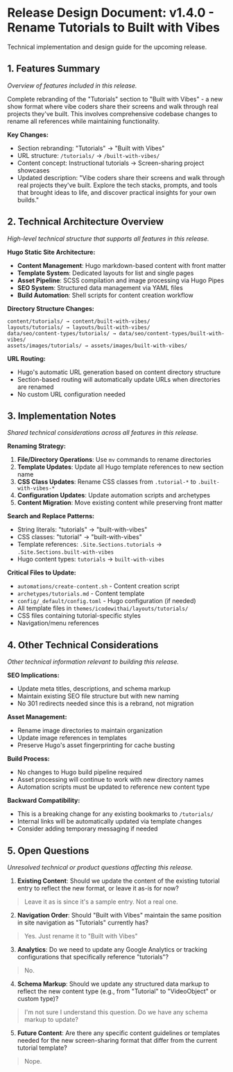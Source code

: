 # Release Design Document: v1.4.0 - Rename Tutorials to Built with Vibes
Technical implementation and design guide for the upcoming release.

## 1. Features Summary
_Overview of features included in this release._

Complete rebranding of the "Tutorials" section to "Built with Vibes" - a new show format where vibe coders share their screens and walk through real projects they've built. This involves comprehensive codebase changes to rename all references while maintaining functionality.

**Key Changes:**
- Section rebranding: "Tutorials" → "Built with Vibes"  
- URL structure: `/tutorials/` → `/built-with-vibes/`
- Content concept: Instructional tutorials → Screen-sharing project showcases
- Updated description: "Vibe coders share their screens and walk through real projects they've built. Explore the tech stacks, prompts, and tools that brought ideas to life, and discover practical insights for your own builds."

## 2. Technical Architecture Overview
_High-level technical structure that supports all features in this release._

**Hugo Static Site Architecture:**
- **Content Management**: Hugo markdown-based content with front matter
- **Template System**: Dedicated layouts for list and single pages
- **Asset Pipeline**: SCSS compilation and image processing via Hugo Pipes
- **SEO System**: Structured data management via YAML files
- **Build Automation**: Shell scripts for content creation workflow

**Directory Structure Changes:**
```
content/tutorials/ → content/built-with-vibes/
layouts/tutorials/ → layouts/built-with-vibes/
data/seo/content-types/tutorials/ → data/seo/content-types/built-with-vibes/
assets/images/tutorials/ → assets/images/built-with-vibes/
```

**URL Routing:**
- Hugo's automatic URL generation based on content directory structure
- Section-based routing will automatically update URLs when directories are renamed
- No custom URL configuration needed

## 3. Implementation Notes
_Shared technical considerations across all features in this release._

**Renaming Strategy:**
1. **File/Directory Operations**: Use `mv` commands to rename directories
2. **Template Updates**: Update all Hugo template references to new section name
3. **CSS Class Updates**: Rename CSS classes from `.tutorial-*` to `.built-with-vibes-*`
4. **Configuration Updates**: Update automation scripts and archetypes
5. **Content Migration**: Move existing content while preserving front matter

**Search and Replace Patterns:**
- String literals: "tutorials" → "built-with-vibes"
- CSS classes: "tutorial" → "built-with-vibes" 
- Template references: `.Site.Sections.tutorials` → `.Site.Sections.built-with-vibes`
- Hugo content types: `tutorials` → `built-with-vibes`

**Critical Files to Update:**
- `automations/create-content.sh` - Content creation script
- `archetypes/tutorials.md` - Content template
- `config/_default/config.toml` - Hugo configuration (if needed)
- All template files in `themes/icodewithai/layouts/tutorials/`
- CSS files containing tutorial-specific styles
- Navigation/menu references

## 4. Other Technical Considerations
_Other technical information relevant to building this release._

**SEO Implications:**
- Update meta titles, descriptions, and schema markup
- Maintain existing SEO file structure but with new naming
- No 301 redirects needed since this is a rebrand, not migration

**Asset Management:**
- Rename image directories to maintain organization
- Update image references in templates
- Preserve Hugo's asset fingerprinting for cache busting

**Build Process:**
- No changes to Hugo build pipeline required
- Asset processing will continue to work with new directory names
- Automation scripts must be updated to reference new content type

**Backward Compatibility:**
- This is a breaking change for any existing bookmarks to `/tutorials/`
- Internal links will be automatically updated via template changes
- Consider adding temporary messaging if needed

## 5. Open Questions
_Unresolved technical or product questions affecting this release._

1. **Existing Content**: Should we update the content of the existing tutorial entry to reflect the new format, or leave it as-is for now?

> Leave it as is since it's a sample entry. Not a real one.

2. **Navigation Order**: Should "Built with Vibes" maintain the same position in site navigation as "Tutorials" currently has?

> Yes.  Just rename it to "Built with Vibes"

3. **Analytics**: Do we need to update any Google Analytics or tracking configurations that specifically reference "tutorials"?

> No.

4. **Schema Markup**: Should we update any structured data markup to reflect the new content type (e.g., from "Tutorial" to "VideoObject" or custom type)?

> I'm not sure I understand this question.  Do we have any schema markup to update?

5. **Future Content**: Are there any specific content guidelines or templates needed for the new screen-sharing format that differ from the current tutorial template?

> Nope.